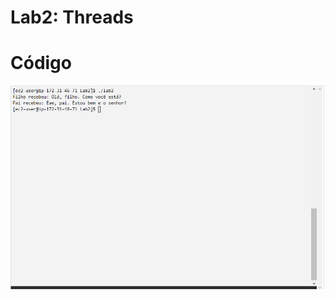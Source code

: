 # Lab2: Threads

# Código

![Texto Alternativo](https://github.com/Neto-Sciamarelli/SO/blob/main/Lab2/imagem_2024-03-11_133158800.png)
